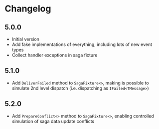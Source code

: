 # Changelog

## 5.0.0

* Initial version
* Add fake implementations of everything, including lots of new event types
* Collect handler exceptions in saga fixture

## 5.1.0

* Add `DeliverFailed` method to `SagaFixture<>`, making is possible to simulate 2nd level dispatch (i.e. dispatching as `IFailed<TMessage>`)

## 5.2.0

* Add `PrepareConflict<>` method to `SagaFixture<>`, enabling controlled simulation of saga data update conflicts